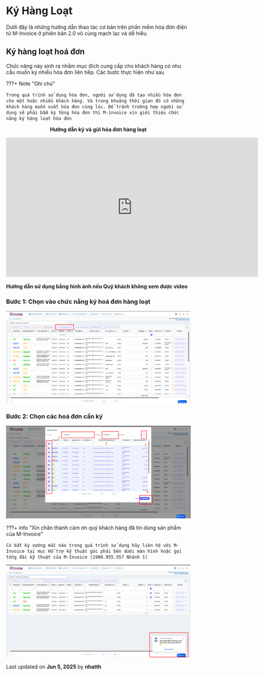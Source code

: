 # **Ký Hàng Loạt**

Dưới đây là những hướng dẫn thao tác cơ bản trên phần mềm hóa đơn điện tử M-Invoice ở phiên bản 2.0 vô cùng mạch lạc và dễ hiểu.

## **Ký hàng loạt hoá đơn**

Chức năng này sinh ra nhằm mục đích cung cấp cho khách hàng có nhu cầu muốn ký nhiều hóa đơn liên tiếp. Các bước thực hiện như sau

???+ Note "Ghi chú"

    Trong quá trình sử dụng hóa đơn, người sử dụng đã tạo nhiều hóa đơn cho một hoặc nhiều khách hàng. Và trong khoảng thời gian đó có những khách hàng muốn xuất hóa đơn cùng lúc. Để tránh trường hợp người sử dụng sẽ phải bấm ký từng hóa đơn thì M-invoice xin giới thiệu chức năng ký hàng loạt hóa đơn

<p align="center" style="font-weight: bold;">Hướng dẫn ký và gửi hóa đơn hàng loạt</p>

<iframe style="width: 43rem; height: 380px" src="https://www.youtube.com/embed/37NwlIB3a7E?si=6_2gv_OdPu33Mf-_" title="YouTube video player" frameborder="0" allow="accelerometer; autoplay; clipboard-write; encrypted-media; gyroscope; picture-in-picture; web-share" referrerpolicy="strict-origin-when-cross-origin" allowfullscreen></iframe>

**Hướng dẫn sử dụng bằng hình ảnh nếu Quý khách không xem được video**

### **Bước 1: Chọn vào chức nằng ký hoá đơn hàng loạt**

![Hình 1](../assets/images/invoice2/2.0_ky-hang-loat_1.png)

### **Bước 2: Chọn các hoá đơn cần ký**

![Hình 2](../assets/images/invoice2/2.0_ky-hang-loat_2.png)

???+ info "Xin chân thành cảm ơn quý khách hàng đã tin dùng sản phẩm của M-Invoice"

    Có bất kỳ vướng mắc nào trong quá trình sử dụng hãy liên hệ với M-Invoice tại mục Hỗ trợ kỹ thuật góc phải bên dưới màn hình hoặc gọi tổng đài kỹ thuật của M-Invoice (1900.955.557 Nhánh 1)

![Hình 3](../assets/images/invoice2/hotro.png)




<div class="last-updated">Last updated on <strong>Jun 5, 2025</strong> by <strong>nhatth</strong></div>
